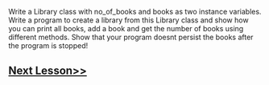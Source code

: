 Write a Library class with no_of_books and books as two instance variables. Write a program to create a library from this Library class and show how you can print all books, add a book and get the number of books using different methods. Show that your program doesnt persist the books after the program is stopped!
## [Next Lesson>>](https://replit.com/@codewithharry/68-Day-68-Exercise-7)